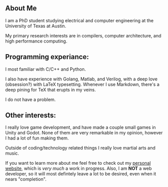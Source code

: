 ## About Me

I am a PhD student studying electrical and computer engineering at the University of Texas at Austin.

My primary research interests are in compilers, computer architecture, and high performance computing.

## Programming experiance:
I most familiar with C/C++ and Python.

I also have experience with Golang, Matlab, and Verilog, with a deep love (obsession?) with LaTeX typesetting.
Whenever I use Markdown, there's a deep pining for TeX that erupts in my veins.

I do not have a problem.

## Other interests:
I really love game development, and have made a couple small games in Unity and Godot.
None of them are very remarkable in my opinion, however I had a lot of fun making them.

Outside of coding/technology related things I really love martial arts and music.

If you want to learn more about me feel free to check out my [personal website](https://a-h-nguyen.github.io/), which is *very much* a work in progress.
Also, I am **NOT** a web developer, so it will most defintely leave a lot to be desired, even when it nears "completion".
